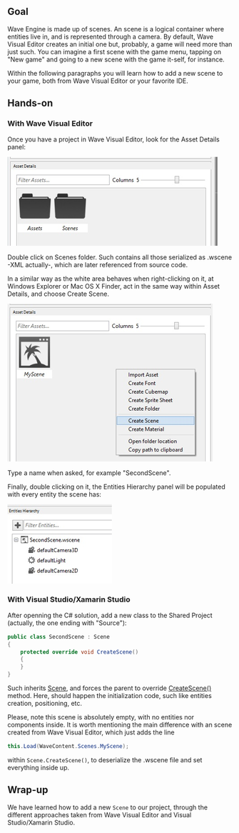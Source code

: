 ## Goal

Wave Engine is made up of scenes. An scene is a logical container where entities live in, and is represented through a camera. By default, Wave Visual Editor creates an initial one but, probably, a game will need more than just such. You can imagine a first scene with the game menu, tapping on "New game" and going to a new scene with the game it-self, for instance.

Within the following paragraphs you will learn how to add a new scene to your game, both from Wave Visual Editor or your favorite IDE.

## Hands-on

### With Wave Visual Editor

Once you have a project in Wave Visual Editor, look for the Asset Details panel:

![](images/CreateScene/AssetsDetails.jpg)

Double click on Scenes folder. Such contains all those serialized as .wscene -XML actually-, which are later referenced from source code.

In a similar way as the white area behaves when right-clicking on it, at Windows Explorer or Mac OS X Finder, act in the same way within Asset Details, and choose Create Scene.

![](images/CreateScene/CreateScene.jpg)

Type a name when asked, for example "SecondScene".

Finally, double clicking on it, the Entities Hierarchy panel will be populated with every entity the scene has:

![](images/CreateScene/EntitiesHierarchy.jpg)

### With Visual Studio/Xamarin Studio

After openning the C# solution, add a new class to the Shared Project (actually, the one ending with "Source"):

```c#
public class SecondScene : Scene
{
    protected override void CreateScene()
    {            
    }
}
```

Such inherits [Scene](xref:WaveEngine.Framework.Scene), and forces the parent to override [CreateScene()](xref:WaveEngine.Framework.Scene.CreateScene) method. Here, should happen the initialization code, such like entities creation, positioning, etc.

Please, note this scene is absolutely empty, with no entities nor components inside. It is worth mentioning the main difference with an scene created from Wave Visual Editor, which just adds the line

```c#
this.Load(WaveContent.Scenes.MyScene);
```

within `Scene.CreateScene()`, to deserialize the .wscene file and set everything inside up.

## Wrap-up

We have learned how to add a new `Scene` to our project, through the different approaches taken from Wave Visual Editor and Visual Studio/Xamarin Studio.
